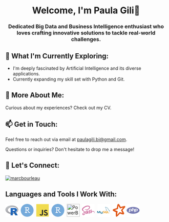 <div id="header" align="center">
    <h1>Welcome, I'm Paula Gili👋</h1>
        <h3>Dedicated Big Data and Business Intelligence enthusiast who loves crafting innovative solutions to tackle real-world challenges. </h3>
</div>

<h2>🔭 What I'm Currently Exploring:</h2>
<ul>
    <li>I'm deeply fascinated by Artificial Intelligence and its diverse applications.</li>
    <li>Currently expanding my skill set with Python and Git.</li>
</ul>

<h2>📄 More About Me:</h2>
<p>Curious about my experiences? Check out my CV.</p>

<h2>📫 Get in Touch:</h2>
<p>Feel free to reach out via email at <a href="mailto:paulagili.bi@gmail.com">paulagili.bi@gmail.com</a>.</p>
<p>Questions or inquiries? Don't hesitate to drop me a message!</p>

<h2>💬 Let's Connect:</h2>
<p align="left">
    <a href="www.linkedin.com/in/paula-gili" target="blank"><img align="center" src="https://raw.githubusercontent.com/rahuldkjain/github-profile-readme-generator/master/src/images/icons/Social/linked-in-alt.svg" alt="marcbourleau" height="30" width="40" /></a>
    </p>



<h2>Languages and Tools I Work With:</h2>
<div>
    <img src="https://github.com/devicons/devicon/blob/master/icons/r/r-original.svg" title="R" alt="HTML" width="40" height="40"/>&nbsp;
    <img src="https://github.com/devicons/devicon/blob/master/icons/rstudio/rstudio-original.svg"  title="RStudio" width="40" height="40"/>&nbsp;
    <img src="https://github.com/devicons/devicon/blob/master/icons/javascript/javascript-original.svg" title="JavaScript"  width="40" height="40"/>&nbsp;
    <img src="https://github.com/devicons/devicon/blob/master/icons/rstudio/rstudio-original.svg" title="Python"  width="40" height="40"/>&nbsp;
    <img src="https://github.com/xiaotwins/PowerBI-Icons/blob/main/SVG/PowerBI.svg" title="PowerBI" width="40" height="40"/>&nbsp;
    <img src="https://github.com/devicons/devicon/blob/master/icons/sass/sass-original.svg" title="Sass"  width="40" height="40"/>&nbsp;
    <img src="https://github.com/devicons/devicon/blob/master/icons/mysql/mysql-original-wordmark.svg" title="MySQL"  alt="MySQL" width="40" height="40"/>&nbsp;
    <img src="https://github.com/devicons/devicon/blob/master/icons/apachespark/apachespark-original.svg" title="Apache Spark"  width="40" height="40"/>
    <img src="https://github.com/devicons/devicon/blob/master/icons/php/php-plain.svg" title="Git"  width="40" height="40"/>
  </div>
</div>

